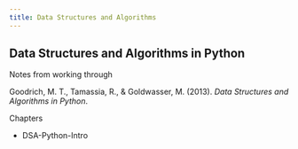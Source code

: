 ```yaml
---
title: Data Structures and Algorithms
---
```

## Data Structures and Algorithms in Python

Notes from working through

Goodrich, M. T., Tamassia, R., & Goldwasser, M. (2013). *Data Structures and Algorithms in Python*.

Chapters

- DSA-Python-Intro